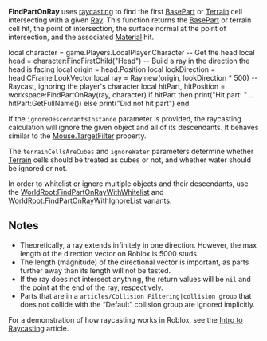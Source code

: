 **FindPartOnRay** uses [raycasting](https://developer.roblox.com/articles/Raycasting) to find the first [BasePart](https://developer.roblox.com/en-us/api-reference/class/BasePart) or [Terrain](https://developer.roblox.com/en-us/api-reference/class/Terrain) cell intersecting with a given [Ray](https://developer.roblox.com/en-us/api-reference/datatype/Ray). This function returns the [BasePart](https://developer.roblox.com/en-us/api-reference/class/BasePart) or terrain cell hit, the point of intersection, the surface normal at the point of intersection, and the associated [Material](https://developer.roblox.com/en-us/api-reference/enum/Material) hit.

local character = game.Players.LocalPlayer.Character
-- Get the head
local head = character:FindFirstChild("Head")
-- Build a ray in the direction the head is facing
local origin = head.Position
local lookDirection = head.CFrame.LookVector
local ray = Ray.new(origin, lookDirection \* 500)
-- Raycast, ignoring the player's character
local hitPart, hitPosition = workspace:FindPartOnRay(ray, character)
if hitPart then
	print("Hit part: " .. hitPart:GetFullName())
else
	print("Did not hit part")
end

If the `ignoreDescendantsInstance` parameter is provided, the raycasting calculation will ignore the given object and all of its descendants. It behaves similar to the [Mouse.TargetFilter](https://developer.roblox.com/en-us/api-reference/property/Mouse/TargetFilter) property.

The `terrainCellsAreCubes` and `ignoreWater` parameters determine whether [Terrain](https://developer.roblox.com/en-us/api-reference/class/Terrain) cells should be treated as cubes or not, and whether water should be ignored or not.

In order to whitelist or ignore multiple objects and their descendants, use the [WorldRoot:FindPartOnRayWithWhitelist](https://developer.roblox.com/en-us/api-reference/function/WorldRoot/FindPartOnRayWithWhitelist) and [WorldRoot:FindPartOnRayWithIgnoreList](https://developer.roblox.com/en-us/api-reference/function/WorldRoot/FindPartOnRayWithIgnoreList) variants.

Notes
-----

*   Theoretically, a ray extends infinitely in one direction. However, the max length of the direction vector on Roblox is 5000 studs.
*   The length (magnitude) of the directional vector is important, as parts further away than its length will not be tested.
*   If the ray does not intersect anything, the return values will be `nil` and the point at the end of the ray, respectively.
*   Parts that are in a `articles/Collision Filtering|collision group` that does not collide with the “Default” collision group are ignored implicitly.

For a demonstration of how raycasting works in Roblox, see the [Intro to Raycasting](https://developer.roblox.com/articles/Raycasting) article.